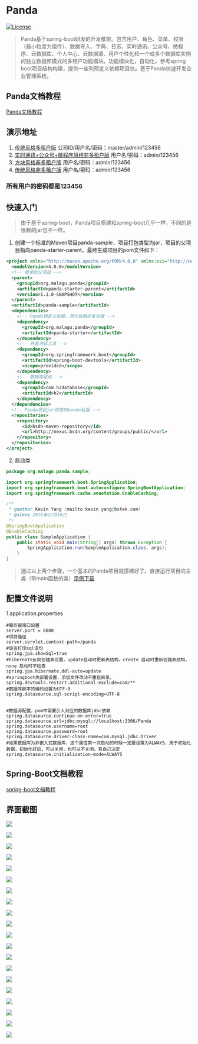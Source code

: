 # Panda
[![License](http://img.shields.io/:license-apache-brightgreen.svg)](http://www.apache.org/licenses/LICENSE-2.0.html)

>Panda基于spring-boot研发的开发框架。包含用户、角色、菜单、权限（最小粒度为组件）、数据导入、字典、日志、实时通讯、公众号、微程序、云数据库、个人中心、云数据源、用户个性化和一个或多个数据库实例的独立数据库模式的多租户功能模块。功能模块化，自动化，参考spring boot项目结构构建，提供一些列预定义依赖项目快。基于Panda快速开发企业管理系统。

## Panda文档教程
[Panda文档教程](https://github.com/muxiangqiu/Panda/wiki/01.panda-jpa)

## 演示地址
1. [传统风格多租户版](http://106.14.191.97:8081/panda.security.ui.view.Main.d) 公司ID/用户名/密码：master/admin/123456
2. [实时通讯+公众号+微程序风格非多租户版](http://106.14.191.97:8080/panda.notice.ui.view.Chat.d) 用户名/密码：admin/123456
3. [方块风格非多租户版](http://106.14.191.97:8080/panda.security.ui.view.Portal.d) 用户名/密码：admin/123456
4. [传统风格非多租户版](http://106.14.191.97:8080/panda.security.ui.view.Main.d) 用户名/密码：admin/123456

### 所有用户的密码都是123456

## 快速入门
>由于基于spring-boot，Panda项目搭建和spring-boot几乎一样，不同的是依赖的jar包不一样。

1. 创建一个标准的Maven项目panda-sample，项目打包类型为jar，项目的父项目指向panda-starter-parent，最终生成项目的pom文件如下：
```xml
<project xmlns="http://maven.apache.org/POM/4.0.0" xmlns:xsi="http://www.w3.org/2001/XMLSchema-instance" xsi:schemaLocation="http://maven.apache.org/POM/4.0.0 http://maven.apache.org/xsd/maven-4.0.0.xsd">
  <modelVersion>4.0.0</modelVersion>
  <!-- 继承的父项目 -->
  <parent>
    <groupId>org.malagu.panda</groupId>
    <artifactId>panda-starter-parent</artifactId>
    <version>1.1.0-SNAPSHOT</version>
  </parent>
  <artifactId>panda-sample</artifactId>
  <dependencies>
    <!-- Panda预定义依赖，简化依赖的复杂度 -->
    <dependency>
      <groupId>org.malagu.panda</groupId>
      <artifactId>panda-starter</artifactId>
    </dependency>
    <!-- 开发测试工具 -->
    <dependency>
      <groupId>org.springframework.boot</groupId>
      <artifactId>spring-boot-devtools</artifactId>
      <scope>provided</scope>
    </dependency>
    <!-- 数据库驱动 -->
    <dependency> 
      <groupId>com.h2database</groupId>
      <artifactId>h2</artifactId> 
    </dependency>
  </dependencies>
  <!-- Panda项目jar存放的maven私服 -->
  <repositories>
    <repository>
      <id>bsdn-maven-repository</id>
      <url>http://nexus.bsdn.org/content/groups/public/</url>
    </repository>
  </repositories>
</project>
```
2. 启动类
```java
package org.malagu.panda.sample;

import org.springframework.boot.SpringApplication;
import org.springframework.boot.autoconfigure.SpringBootApplication;
import org.springframework.cache.annotation.EnableCaching;

/**
 * @author Kevin Yang (mailto:kevin.yang@bstek.com)
 * @since 2016年12月10日
 */
@SpringBootApplication
@EnableCaching
public class SampleApplication {
	public static void main(String[] args) throws Exception {
		SpringApplication.run(SampleApplication.class, args);
	}
}

```
>通过以上两个步骤，一个基本的Panda项目就搭建好了。直接运行项目的主类（带main函数的类）[示例下载](https://github.com/muxiangqiu/Panda/blob/master/sample/panda-sample.zip?raw=true)

## 配置文件说明

1.application.properties

```
#服务器端口设置
server.port = 8080
#项目路径
server.servlet.context-path=/panda
#是否打印sql语句
spring.jpa.showSql=true
#hibernate反向创建表设置，update启动时更新表结构，create 启动时重新创建表结构，none 启动时不检查
spring.jpa.hibernate.ddl-auto=update
#springboot热部署设置，添加文件改动不重启目录。
spring.devtools.restart.additional-exclude=com/**
#数据库脚本的编码设置为UTF-8
spring.datasource.sql-script-encoding=UTF-8


#数据源配置，pom中需要引入对应的数据库jdbc依赖
spring.datasource.continue-on-error=true
spring.datasource.url=jdbc:mysql://localhost:3306/Panda
spring.datasource.username=root
spring.datasource.password=root
spring.datasource.driver-class-name=com.mysql.jdbc.Driver
#如果数据库为非嵌入式数据库，这个属性第一次启动的时候一定要设置为ALWAYS，用于初始化数据，初始化好后，可以关闭，也可以不关闭，有自己决定
spring.datasource.initialization-mode=ALWAYS
```

## Spring-Boot文档教程

[spring-boot文档教程](https://projects.spring.io/spring-boot/#quick-start)

## 界面截图

![](https://raw.githubusercontent.com/malagu-org/Panda/master/screenshot/panda.png)

![](https://raw.githubusercontent.com/malagu-org/Panda/master/screenshot/2.png)

![](https://raw.githubusercontent.com/malagu-org/Panda/master/screenshot/3.png)

![](https://raw.githubusercontent.com/malagu-org/Panda/master/screenshot/4.png)

![](https://raw.githubusercontent.com/malagu-org/Panda/master/screenshot/5.png)

![](https://raw.githubusercontent.com/malagu-org/Panda/master/screenshot/6.png)

![](https://raw.githubusercontent.com/malagu-org/Panda/master/screenshot/7.png)

![](https://raw.githubusercontent.com/malagu-org/Panda/master/screenshot/8.png)

![](https://raw.githubusercontent.com/malagu-org/Panda/master/screenshot/9.png)

![](https://raw.githubusercontent.com/malagu-org/Panda/master/screenshot/10.png)

![](https://raw.githubusercontent.com/malagu-org/Panda/master/screenshot/11.png)

![](https://raw.githubusercontent.com/malagu-org/Panda/master/screenshot/12.png)

![](https://raw.githubusercontent.com/malagu-org/Panda/master/screenshot/13.png)

![](https://raw.githubusercontent.com/malagu-org/Panda/master/screenshot/14.png)

![](https://raw.githubusercontent.com/malagu-org/Panda/master/screenshot/15.png)

![](https://raw.githubusercontent.com/malagu-org/Panda/master/screenshot/16.png)

![](https://raw.githubusercontent.com/malagu-org/Panda/master/screenshot/17.png)

![](https://raw.githubusercontent.com/malagu-org/Panda/master/screenshot/18.png)

![](https://raw.githubusercontent.com/malagu-org/Panda/master/screenshot/19.png)

![](https://raw.githubusercontent.com/malagu-org/Panda/master/screenshot/20.png)


